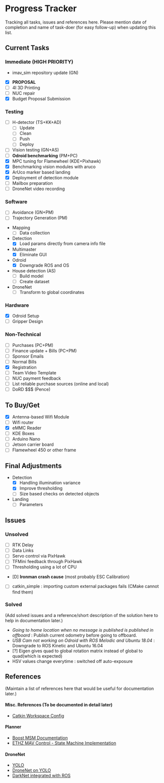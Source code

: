 # Progress Tracker

Tracking all tasks, issues and references here.
Please mention date of completion and name of task-doer (for easy follow-up) when updating this list.

## Current Tasks

### Immediate (HIGH PRIORITY)
- imav_sim repository update (GN)
- [X] **PROPOSAL**
- [ ] 4I 3D Printing
- [ ] NUC repair
- [X] Budget Proposal Submission

### Testing
- [ ] H-detector (TS+KK+AD)
    - [ ] Update
    - [ ] Clean
    - [ ] Push
    - [ ] Deploy
- [ ] Vision testing (GN+AS)
- [ ] **Odroid benchmarking** (PM+PC)
- [X] MPC tuning for Flamewheel (KDE+Pixhawk)
- [X] Benchmarking vision modules with aruco
- [X] ArUco marker based landing
- [X] Deployment of detection module
- [ ] Mailbox preparation
- [ ] DroneNet video recording

### Software
- [ ] Avoidance (GN+PM)
- [ ] Trajectory Generation (PM)
- Mapping
    - [ ] Data collection
- Detection
    - [X] Load params directly from camera info file
- Multimaster
    - [X] Eliminate GUI
- Odroid
    - [X] Downgrade ROS and OS
- House detection (AS)
    - [ ] Build model
    - [ ] Create dataset
- DroneNet
    - [ ] Transform to global coordinates

### Hardware
- [X] Odroid Setup
- [ ] Gripper Design

### Non-Technical
- [ ] Purchases (PC+PM)
- [ ] Finance update + Bills (PC+PM)
- [ ] Sponsor Emails
- [ ] Normal Bills
- [X] Registration
- [ ] Team Video Template
- [ ] NUC payment feedback
- [ ] List reliable purchase sources (online and local)
- [ ] DoRD $$$ (Pence)

## To Buy/Get
- [X] Antenna-based Wifi Module
- [ ] Wifi router
- [X] eMMC Reader
- [ ] KDE Boxes
- [ ] Arduino Nano
- [ ] Jetson carrier board
- [ ] Flamewheel 450 or other frame

## Final Adjustments
- Detection 
    - [X] Handling illumination variance
    - [X] Improve thresholding
    - [ ] Size based checks on detected objects

- Landing
    - [ ] Parameters

## Issues

### Unsolved
- [ ] RTK Delay
- [ ] Data Links
- [ ] Servo control via PixHawk
- [ ] TFMini feedback through PixHawk
- [ ] Thresholding using a lot of CPU
- [D] **Ironman crash cause** (most probably ESC Calibration)
- [ ] catkin_simple : importing custom external packages fails (CMake cannot find them)

### Solved
(Add solved issues and a reference/short description of the solution here to help in documentation later.)
- *Going to home location when no message is published is published in offboard* : 
    Publish current odometry before going to offboard.  
- *USB Cam not working on Odroid with ROS Melodic and Ubuntu 18.04* :
    Downgrade to ROS Kinetic and Ubuntu 16.04
- [?] Eigen gives quad to global rotation matrix instead of global to quad(which is expected)
- HSV values change everytime : switched off auto-exposure

## References
(Maintain a list of references here that would be useful for documentation later.)
#### Misc. References (To be documented in detail later)
- [Catkin Workspace Config](https://catkin-tools.readthedocs.io/en/latest/verbs/catkin_config.html)
#### Planner
- [Boost MSM Documentation](https://www.boost.org/doc/libs/1_64_0/libs/msm/doc/HTML/index.html)
- [ETHZ MAV Control - State Machine Implementation](https://github.com/ethz-asl/mav_control_rw/tree/master/mav_control_interface/src)
#### DroneNet
- [YOLO](https://pjreddie.com/darknet/yolo/)
- [DroneNet on YOLO](https://github.com/chuanenlin/drone-net/)
- [DarkNet integrated with ROS](https://github.com/leggedrobotics/darknet_ros)
